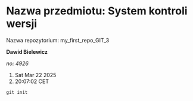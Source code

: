 # Nazwa przedmiotu: System kontroli wersji
Nazwa repozytorium: my_first_repo_GIT_3

**Dawid Bielewicz**

*no: 4926*

1. Sat Mar 22 2025
2. 20:07:02 CET

`git init `
